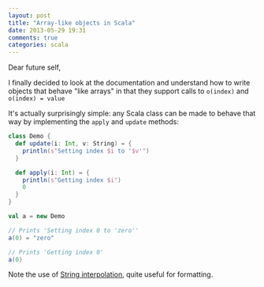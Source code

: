 ```yaml
---
layout: post
title: "Array-like objects in Scala"
date: 2013-05-29 19:31
comments: true
categories: scala
---
```

Dear future self,

I finally decided to look at the documentation and understand how to write objects that behave "like arrays" in that
they support calls to `o(index)` and `o(index) = value`

<!-- more -->

It's actually surprisingly simple: any Scala class can be made to behave that way by implementing the `apply` and
`update` methods:
```scala
class Demo {
  def update(i: Int, v: String) = {
    println(s"Setting index $i to '$v'")
  }

  def apply(i: Int) = {
    println(s"Getting index $i")
    0
  }
}

val a = new Demo

// Prints 'Setting index 0 to 'zero''
a(0) = "zero"

// Prints 'Getting index 0'
a(0)
```

Note the use of [String interpolation](http://docs.scala-lang.org/overviews/core/string-interpolation.html), quite
useful for formatting.
